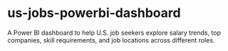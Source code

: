 # us-jobs-powerbi-dashboard
A Power BI dashboard to help U.S. job seekers explore salary trends, top companies, skill requirements, and job locations across different roles.
